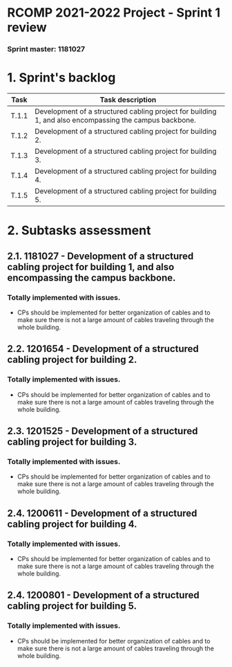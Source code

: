 RCOMP 2021-2022 Project - Sprint 1 review
=========================================
### Sprint master: 1181027 ###

# 1. Sprint's backlog #

Task  |  Task description
------|---------------------------------------------------------------------------------------------------------
T.1.1 | Development of a structured cabling project for building 1, and also encompassing the campus backbone.
T.1.2 | Development of a structured cabling project for building 2.
T.1.3 | Development of a structured cabling project for building 3.
T.1.4 | Development of a structured cabling project for building 4.
T.1.5 | Development of a structured cabling project for building 5.

# 2. Subtasks assessment #

## 2.1. 1181027 - Development of a structured cabling project for building 1, and also encompassing the campus backbone.
### Totally implemented with issues. ###
* CPs should be implemented for better organization of cables and to make sure there is not a large amount of cables traveling through the whole building.
## 2.2. 1201654 - Development of a structured cabling project for building 2. #
### Totally implemented with issues. ###
* CPs should be implemented for better organization of cables and to make sure there is not a large amount of cables traveling through the whole building.
## 2.3. 1201525 - Development of a structured cabling project for building 3. #
### Totally implemented with issues. ###
* CPs should be implemented for better organization of cables and to make sure there is not a large amount of cables traveling through the whole building.
## 2.4. 1200611 - Development of a structured cabling project for building 4. #
### Totally implemented with issues. ###
* CPs should be implemented for better organization of cables and to make sure there is not a large amount of cables traveling through the whole building.
## 2.4. 1200801 - Development of a structured cabling project for building 5. #
### Totally implemented with issues. ###
* CPs should be implemented for better organization of cables and to make sure there is not a large amount of cables traveling through the whole building.

